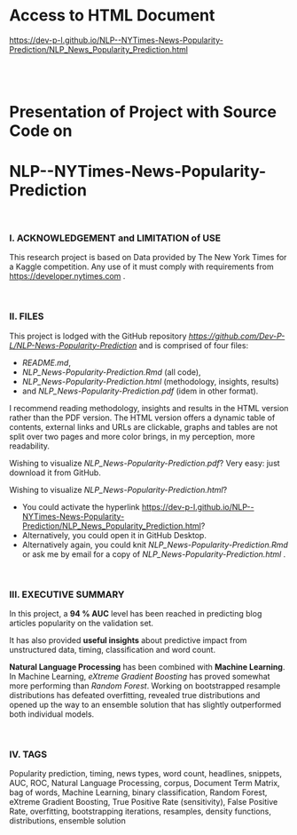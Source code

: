 # Access to HTML Document

https://dev-p-l.github.io/NLP--NYTimes-News-Popularity-Prediction/NLP_News_Popularity_Prediction.html

<br>
<br>

# Presentation of Project with Source Code on
# NLP--NYTimes-News-Popularity-Prediction

<br>

### I. ACKNOWLEDGEMENT and LIMITATION of USE

This research project is based on Data provided by The New York Times for a Kaggle competition. Any use of it must comply with requirements from https://developer.nytimes.com . 

<br>

### II. FILES

This project is lodged with the GitHub repository *https://github.com/Dev-P-L/NLP-News-Popularity-Prediction* and is comprised of four files:

- *README.md*,
- *NLP_News-Popularity-Prediction.Rmd* (all code),
- *NLP_News-Popularity-Prediction.html* (methodology, insights, results)
- and *NLP_News-Popularity-Prediction.pdf* (idem in other format).

I recommend reading methodology, insights and results in the HTML version rather than the PDF version. The HTML version offers a dynamic table of contents, external links and URLs are clickable, graphs and tables are not split over two pages and more color brings, in my perception, more readability.  

Wishing to visualize *NLP_News-Popularity-Prediction.pdf*? Very easy: just download it from GitHub.

Wishing to visualize *NLP_News-Popularity-Prediction.html*?

  * You could activate the hyperlink https://dev-p-l.github.io/NLP--NYTimes-News-Popularity-Prediction/NLP_News_Popularity_Prediction.html?
  * Alternatively, you could open it in GitHub Desktop.
  * Alternatively again, you could knit *NLP_News-Popularity-Prediction.Rmd* or ask me by email for a copy of *NLP_News-Popularity-Prediction.html* .

<br>

### III. EXECUTIVE SUMMARY

In this project, a **94 % AUC** level has been reached in predicting blog articles popularity on the validation set.

It has also provided **useful insights** about predictive impact from unstructured data, timing, classification and word count.

**Natural Language Processing** has been combined with **Machine Learning**. In Machine Learning, *eXtreme Gradient Boosting* has proved somewhat more performing than *Random Forest*. Working on bootstrapped resample distributions has defeated overfitting, revealed true distributions and opened up the way to an ensemble solution that has slightly outperformed both individual models.   

<br>

### IV. TAGS

Popularity prediction, timing, news types, word count, headlines, snippets, AUC, ROC, Natural Language Processing, corpus, Document Term Matrix, bag of words, Machine Learning, binary classification, Random Forest, eXtreme Gradient Boosting, True Positive Rate (sensitivity), False Positive Rate, overfitting, bootstrapping iterations, resamples, density functions, distributions, ensemble solution 
